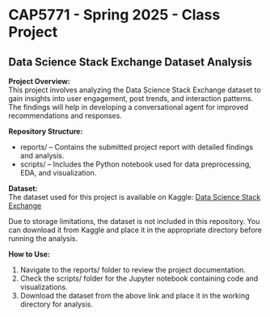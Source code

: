 # CAP5771 - Spring 2025 - Class Project

## Data Science Stack Exchange Dataset Analysis
**Project Overview:**  
This project involves analyzing the Data Science Stack Exchange dataset to gain insights into user engagement, post trends, and interaction patterns. The findings will help in developing a conversational agent for improved recommendations and responses.

**Repository Structure:**  
- reports/ – Contains the submitted project report with detailed findings and analysis.  
- scripts/ – Includes the Python notebook used for data preprocessing, EDA, and visualization.

**Dataset:**  
The dataset used for this project is available on Kaggle:
[Data Science Stack Exchange](https://www.kaggle.com/datasets/aneeshtickoo/data-science-stack-exchange/data?select=metadata.txt)

Due to storage limitations, the dataset is not included in this repository. You can download it from Kaggle and place it in the appropriate directory before running the analysis.

**How to Use:**
1. Navigate to the reports/ folder to review the project documentation.
2. Check the scripts/ folder for the Jupyter notebook containing code and visualizations.
3. Download the dataset from the above link and place it in the working directory for analysis.
